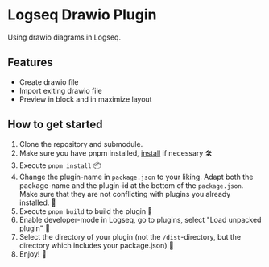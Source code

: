 # Logseq Drawio Plugin

Using drawio diagrams in Logseq.

## Features

- Create drawio file
- Import exiting drawio file
- Preview in block and in maximize layout

## How to get started
1. Clone the repository and submodule.
2. Make sure you have pnpm installed, [install](https://pnpm.io/installation) if necessary 🛠
3. Execute `pnpm install` 📦
4. Change the plugin-name in `package.json` to your liking. Adapt both the package-name and the plugin-id at the bottom of the `package.json`. Make sure that they are not conflicting with plugins you already installed. 📝
5. Execute `pnpm build` to build the plugin 🚧
6. Enable developer-mode in Logseq, go to plugins, select "Load unpacked plugin" 🔌
7. Select the directory of your plugin (not the `/dist`-directory, but the directory which includes your package.json) 📂
8. Enjoy! 🎉
